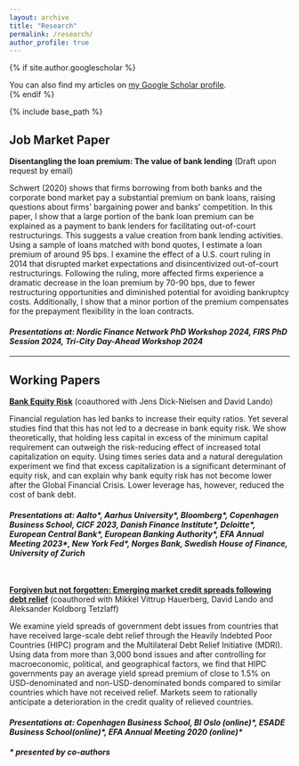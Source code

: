 ```yaml
---
layout: archive
title: "Research"
permalink: /research/
author_profile: true
---
```


{% if site.author.googlescholar %}
  <div class="wordwrap">You can also find my articles on <a href="{{site.author.googlescholar}}">my Google Scholar profile</a>.</div>
{% endif %}

{% include base_path %}


## Job Market Paper

**Disentangling the loan premium: The value of bank lending**
(Draft upon request by email)

Schwert (2020) shows that firms borrowing from both banks and the corporate bond market pay a substantial premium on bank loans, raising questions about firms' bargaining power and banks' competition. In this paper, I show that a large portion of the bank loan premium can be explained as a payment to bank lenders for facilitating out-of-court restructurings. This suggests a value creation from bank lending activities. Using a sample of loans matched with bond quotes, I estimate a loan premium of around 95 bps. I examine the effect of a U.S. court ruling in 2014 that disrupted market expectations and disincentivized out-of-court restructurings. Following the ruling, more affected firms experience a dramatic decrease in the loan premium by 70-90 bps, due to fewer restructuring opportunities and diminished potential for avoiding bankruptcy costs. Additionally, I show that a minor portion of the premium compensates for the prepayment flexibility in the loan contracts.

#### *Presentations at: Nordic Finance Network PhD Workshop 2024, FIRS PhD Session 2024, Tri-City Day-Ahead Workshop 2024*


---

## Working Papers

[**Bank Equity Risk**](https://papers.ssrn.com/sol3/papers.cfm?abstract_id=4345088) (coauthored with Jens Dick-Nielsen and David Lando)

Financial regulation has led banks to increase their equity ratios. Yet several studies find that this has not led to a decrease in bank equity risk. We show theoretically, that holding less capital in excess of the minimum capital requirement can outweigh the risk-reducing effect of increased total capitalization on equity. Using times series data and a natural deregulation experiment we find that excess capitalization is a significant determinant of equity risk, and can explain why bank equity risk has not become lower after the Global Financial Crisis. Lower leverage has, however, reduced the cost of bank debt.

#### *Presentations at: Aalto\*, Aarhus University\*, Bloomberg\*, Copenhagen Business School, CICF 2023, Danish Finance Institute\*, Deloitte\*, European Central Bank\*, European Banking Authority\*, EFA Annual Meeting 2023\*, New York Fed\*, Norges Bank, Swedish House of Finance, University of Zurich*


<br/>

[**Forgiven but not forgotten: Emerging market credit spreads following debt relief**](https://papers.ssrn.com/sol3/papers.cfm?abstract_id=4578758) (coauthored with Mikkel Vittrup Hauerberg, David Lando and Aleksander Koldborg Tetzlaff)

We examine yield spreads of government debt issues from countries that have received large-scale debt relief through the Heavily Indebted Poor Countries (HIPC) program and the Multilateral Debt Relief Initiative (MDRI). Using data from more than 3,000 bond issues and after controlling for macroeconomic, political, and geographical factors, we find that HIPC governments pay an average yield spread premium of close to 1.5% on USD-denominated and non-USD-denominated bonds compared to similar countries which have not received relief. Markets seem to rationally anticipate a deterioration in the credit quality of relieved countries.

#### *Presentations at: Copenhagen Business School, BI Oslo (online)\*, ESADE Business School(online)\*, EFA Annual Meeting 2020 (online)\**

#### *\* presented by co-authors*
